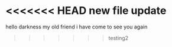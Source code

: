 <<<<<<< HEAD
new file update
=======



hello darkness my old friend i have come to see you again 
>>>>>>> testing2
